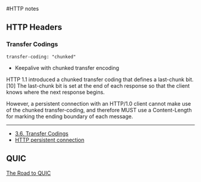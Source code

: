 #HTTP notes

## HTTP Headers
### Transfer Codings
```
transfer-coding: "chunked"
```

* Keepalive with chunked transfer encoding

HTTP 1.1 introduced a chunked transfer coding that defines a last-chunk bit.[10] The last-chunk bit is set at the end of each response so that the client knows where the next response begins.

However, a persistent connection with an HTTP/1.0 client cannot make use of the chunked transfer-coding, and therefore MUST use a Content-Length for marking the ending boundary of each message.

-----------

* [3.6. Transfer Codings](https://greenbytes.de/tech/webdav/rfc2616.html#transfer.codings)
* [HTTP persistent connection](https://en.wikipedia.org/wiki/HTTP_persistent_connection)


## QUIC
[The Road to QUIC](https://blog.cloudflare.com/the-road-to-quic/)
